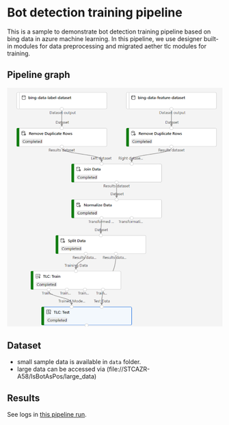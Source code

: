 Bot detection training pipeline
=========================================
This is a sample to demonstrate bot detection training pipeline based on bing data in azure machine learning. In this pipeline, we use designer built-in modules for data preprocessing and migrated aether tlc modules for training.

Pipeline graph
-----------------------------
![Pipeline graph](./bot_detection_pipeline.png)

Dataset
-----------------------------
- small sample data is available in `data` folder.
- large data can be accessed via (file://STCAZR-A58/IsBotAsPos/large_data)

Results
-----------------------------
See logs in [this pipeline run](https://ml.azure.com/experiments/id/deb1692c-1c11-4573-92d1-240dd79800f5/runs/e64b98e7-87cd-419b-b9f8-b03bb73b7c8e?wsid=/subscriptions/e9b2ec51-5c94-4fa8-809a-dc1e695e4896/resourcegroups/thy-experiment/workspaces/heta-EUS&tid=72f988bf-86f1-41af-91ab-2d7cd011db47).
